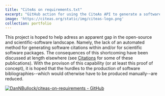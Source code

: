 ```yaml
---
title: "CiteAs on requirements.txt"
excerpt: "GitHub action for using the CiteAs API to generate a software citation ACKNOWLEDGEMENTS.md document automatically from a requirements.txt file."
image: 'https://citeas.org/static/img/citeas-logo.png'
collection: portfolio
---
```


This project is hoped to help adress an apparent gap in the open-source and scientific-software landscape.  Namely, the lack of an automated method for generating software citations within and/or for scientific software packages.  The consequences of this shortcoming have been discussed at length elsewhere (see [Citations](https://github.com/DanNBullock/citeas-on-requirements#publications) for some of these publications).  With the provison of this capability (or at least this proof of concept), it is hoped that the hurdles to the production of software bibliographies--which would otherwise have to be produced manually--are reduced.

<div style= 'text-align: center; width:max-content; height:auto'>

[![DanNBullock/citeas-on-requirements - GitHub](https://gh-card.dev/repos/DanNBullock/citeas-on-requirements.svg)](https://github.com/DanNBullock/citeas-on-requirements)
</div>